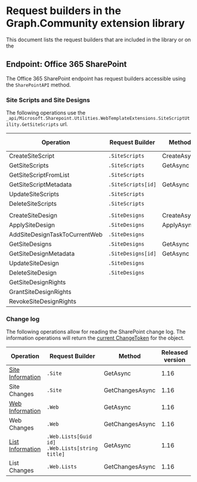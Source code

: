 # Request builders in the Graph.Community extension library

This document lists the request builders that are included in the library or on the 

## Endpoint: Office 365 SharePoint

The Office 365 SharePoint endpoint has request builders accessible using the `SharePointAPI` method. 

### Site Scripts and Site Designs
The following operations use the `_api/Microsoft.Sharepoint.Utilities.WebTemplateExtensions.SiteScriptUtility.GetSiteScripts` url.

| Operation                      | Request Builder    | Method      | Released version |
|--------------------------------|--------------------|-------------|------------------|
| CreateSiteScript               | `.SiteScripts`     | CreateAsync | 1.16             |
| GetSiteScripts                 | `.SiteScripts`     | GetAsync    | 1.16             |
| GetSiteScriptFromList          | `.SiteScripts`     |             |                  |
| GetSiteScriptMetadata          | `.SiteScripts[id]` |GetAsync     | 1.16             |
| UpdateSiteScripts              | `.SiteScripts`     |             |                  |
| DeleteSiteScripts              | `.SiteScripts`     |             |                  |
|                                |                    |             |                  |
| CreateSiteDesign               | `.SiteDesigns`     |CreateAsync  | 1.16             |
| ApplySiteDesign                | `.SiteDesigns`     |ApplyAsync   | 1.16             |
| AddSiteDesignTaskToCurrentWeb  | `.SiteDesigns`     |             |                  |
| GetSiteDesigns                 | `.SiteDesigns`     |GetAsync     | 1.16             |
| GetSiteDesignMetadata          | `.SiteDesigns[id]` |GetAsync     | 1.16             |
| UpdateSiteDesign               | `.SiteDesigns`     |             |                  |
| DeleteSiteDesign               | `.SiteDesigns`     |             |                  |
| GetSiteDesignRights            |                    |             |                  |
| GrantSiteDesignRights          |                    |             |                  |
| RevokeSiteDesignRights         |                    |             |                  |

### Change log
The following operations allow for reading the SharePoint change log. The information operations will return the [current ChangeToken](src/Models/ChangeLog/ChangeToken.cs) for the object.

| Operation                              |Request Builder                                      | Method          | Released version|
|----------------------------------------|-----------------------------------------------------|-----------------|-----------------|
| [Site Information](src/Models/Site.cs) |`.Site`                                              | GetAsync        |1.16             |
| Site Changes                           |`.Site`                                              | GetChangesAsync |1.16             |
| [Web Information](src/Models/Web.cs)   |`.Web`                                               | GetAsync        |1.16             |
| Web Changes                            |`.Web`                                               | GetChangesAsync |1.16             |
| [List Information](src/Models/List.cs) |`.Web.Lists[Guid id]` <br/>`.Web.Lists[string title]`| GetAsync        |1.16             |
| List Changes                           |`.Web.Lists`                                         | GetChangesAsync |1.16             |
